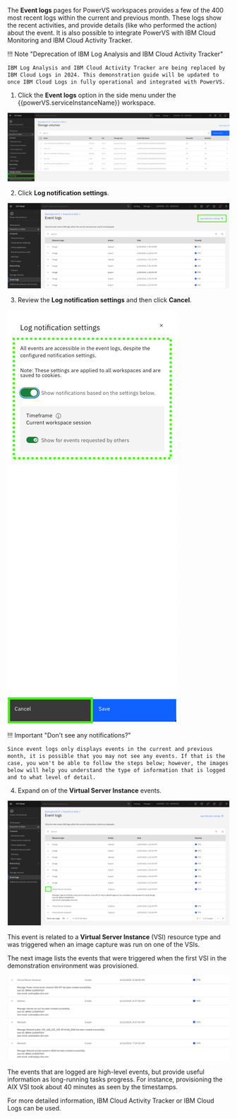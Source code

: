 The **Event logs** pages for PowerVS workspaces provides a few of the 400 most recent logs within the current and previous month. These logs show the recent activities, and provide details (like who performed the action) about the event. It is also possible to integrate PowerVS with IBM Cloud Monitoring and IBM Cloud Activity Tracker.

!!! Note "Deprecation of IBM Log Analysis and IBM Cloud Activity Tracker"

    IBM Log Analysis and IBM Cloud Activity Tracker are being replaced by IBM Cloud Logs in 2024. This demonstration guide will be updated to once IBM Cloud Logs in fully operational and integrated with PowerVS.


1. Click the **Event logs** option in the side menu under the {{powerVS.serviceInstanceName}} workspace.

![](_attachments/EventLogsMenu.png)

2. Click **Log notification settings**.

![](_attachments/EventLogsMain.png)

3. Review the **Log notification settings** and then click **Cancel**.

![](_attachments/EventLogsSettings.png)

!!! Important "Don't see any notifications?"

    Since event logs only displays events in the current and previous month, it is possible that you may not see any events. If that is the case, you won't be able to follow the steps below; however, the images below will help you understand the type of information that is logged and to what level of detail.

4. Expand on of the **Virtual Server Instance** events.

![](_attachments/EventLogsEventDetail.png)

This event is related to a **Virtual Server Instance** (VSI) resource type and was triggered when an image capture was run on one of the VSIs.

The next image lists the events that were triggered when the first VSI in the demonstration environment was provisioned.

![](_attachments/EventLogs-AIXVSI.png)

The events that are logged are high-level events, but provide useful information as long-running tasks progress. For instance, provisioning the AIX VSI took about 40 minutes as seen by the timestamps.

For more detailed information, IBM Cloud Activity Tracker or IBM Cloud Logs can be used.
